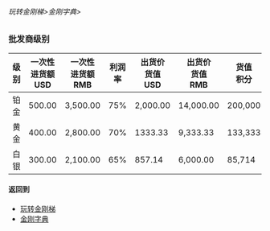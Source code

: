 ###### 玩转金刚梯>金刚字典>
### 批发商级别

|级别|一次性<br>进货额<br>USD|一次性<br>进货额<br>RMB|利润率|出货价<br>货值<br>USD|出货价<br>货值<br>RMB|货值<br>积分
|--------|--------|--------| ----|---------|---------|-------| 
| 铂金    |500.00  |3,500.00|75%  |2,000.00 |14,000.00|200,000
| 黄金    |400.00  |2,800.00|70%  |1333.33  | 9,333.33|133,333
| 白银    |300.00  |2,100.00|65%  |857.14   | 6,000.00|85,714

#### 返回到
- [玩转金刚梯](https://github.com/a2zitpro/web/blob/master/LadderFree/A.md)
- [金刚字典](https://github.com/a2zitpro/web/blob/master/LadderFree/kkDictionary/KKDictionary.md)

